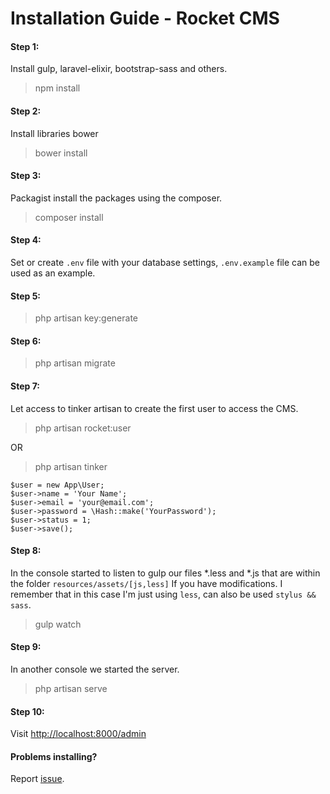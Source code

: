 
# Installation Guide - Rocket CMS

#### Step 1: 
Install gulp, laravel-elixir, bootstrap-sass and others.
> npm install

#### Step 2:
Install libraries bower
> bower install

#### Step 3:
Packagist install the packages using the composer.
> composer install

#### Step 4:
Set or create `.env` file with your database settings, `.env.example` file can be used as an example.

#### Step 5:
> php artisan key:generate

#### Step 6:
> php artisan migrate

#### Step 7:
Let access to tinker artisan to create the first user to access the CMS.

> php artisan rocket:user 

OR

> php artisan tinker 

```shell
$user = new App\User;
$user->name = 'Your Name';
$user->email = 'your@email.com';
$user->password = \Hash::make('YourPassword');
$user->status = 1;
$user->save(); 
```

#### Step 8:
In the console started to listen to gulp our files *.less and *.js that are within the folder `resources/assets/[js,less]` If you have modifications. I remember that in this case I'm just using `less`, can also be used `stylus && sass`.
> gulp watch

#### Step 9:
In another console we started the server.
> php artisan serve

#### Step 10:
Visit <a href="http://localhost:8000/admin">http://localhost:8000/admin</a>


#### Problems installing?
Report [issue](https://github.com/odirleiborgert/rocket-cms/issues).